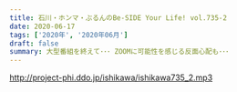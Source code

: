 ```yaml
---
title: 石川・ホンマ・ぶるんのBe-SIDE Your Life! vol.735-2
date: 2020-06-17
tags: ['2020年', '2020年06月']
draft: false
summary: 大型番組を終えて･･･ ZOOMに可能性を感じる反面心配も･･･
---
```


http://project-phi.ddo.jp/ishikawa/ishikawa735_2.mp3
